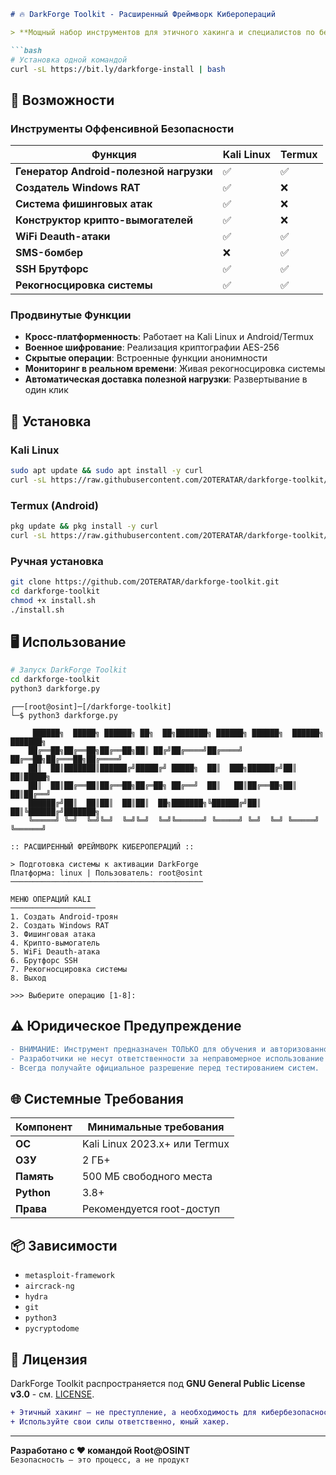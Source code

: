 ```markdown
# 🔥 DarkForge Toolkit - Расширенный Фреймворк Киберопераций

> **Мощный набор инструментов для этичного хакинга и специалистов по безопасности**

```bash
# Установка одной командой
curl -sL https://bit.ly/darkforge-install | bash
```

## 🌟 Возможности

### Инструменты Оффенсивной Безопасности
| Функция | Kali Linux | Termux |
|---------|------------|--------|
| **Генератор Android-полезной нагрузки** | ✅ | ✅ |
| **Создатель Windows RAT** | ✅ | ❌ |
| **Система фишинговых атак** | ✅ | ❌ |
| **Конструктор крипто-вымогателей** | ✅ | ❌ |
| **WiFi Deauth-атаки** | ✅ | ✅ |
| **SMS-бомбер** | ❌ | ✅ |
| **SSH Брутфорс** | ✅ | ✅ |
| **Рекогносцировка системы** | ✅ | ✅ |

### Продвинутые Функции
- **Кросс-платформенность**: Работает на Kali Linux и Android/Termux
- **Военное шифрование**: Реализация криптографии AES-256
- **Скрытые операции**: Встроенные функции анонимности
- **Мониторинг в реальном времени**: Живая рекогносцировка системы
- **Автоматическая доставка полезной нагрузки**: Развертывание в один клик

## 🚀 Установка

### Kali Linux
```bash
sudo apt update && sudo apt install -y curl
curl -sL https://raw.githubusercontent.com/2OTERATAR/darkforge-toolkit/main/install.sh | sudo bash
```

### Termux (Android)
```bash
pkg update && pkg install -y curl
curl -sL https://raw.githubusercontent.com/2OTERATAR/darkforge-toolkit/main/install.sh | bash
```

### Ручная установка
```bash
git clone https://github.com/2OTERATAR/darkforge-toolkit.git
cd darkforge-toolkit
chmod +x install.sh
./install.sh
```

## 🖥️ Использование

```bash
# Запуск DarkForge Toolkit
cd darkforge-toolkit
python3 darkforge.py
```

```plaintext
┌──[root@osint]─[/darkforge-toolkit]
└─$ python3 darkforge.py

     ██████╗  █████╗ ██████╗ ██╗  ██╗███████╗ ██████╗ ██████╗  ██████╗ ███████╗
    ██╔══██╗██╔══██╗██╔══██╗██║ ██╔╝██╔════╝██╔════╝ ██╔══██╗██╔═══██╗██╔════╝
    ██║  ██║███████║██████╔╝█████╔╝ █████╗  ██║  ███╗██████╔╝██║   ██║█████╗  
    ██║  ██║██╔══██║██╔══██╗██╔═██╗ ██╔══╝  ██║   ██║██╔══██╗██║   ██║██╔══╝  
    ██████╔╝██║  ██║██║  ██║██║  ██╗███████╗╚██████╔╝██║  ██║╚██████╔╝███████╗
    ╚═════╝ ╚═╝  ╚═╝╚═╝  ╚═╝╚═╝  ╚═╝╚══════╝ ╚═════╝ ╚═╝  ╚═╝ ╚═════╝ ╚══════╝
    
:: РАСШИРЕННЫЙ ФРЕЙМВОРК КИБЕРОПЕРАЦИЙ ::

> Подготовка системы к активации DarkForge
Платформа: linux | Пользователь: root@osint
───────────────────────────────────────────

МЕНЮ ОПЕРАЦИЙ KALI
───────────────────
1. Создать Android-троян
2. Создать Windows RAT
3. Фишинговая атака
4. Крипто-вымогатель
5. WiFi Deauth-атака
6. Брутфорс SSH
7. Рекогносцировка системы
8. Выход

>>> Выберите операцию [1-8]:
```

## ⚠️ Юридическое Предупреждение

```diff
- ВНИМАНИЕ: Инструмент предназначен ТОЛЬКО для обучения и авторизованного тестирования!
- Разработчики не несут ответственности за неправомерное использование или ущерб.
- Всегда получайте официальное разрешение перед тестированием систем.
```

## 🌐 Системные Требования

| Компонент | Минимальные требования |
|-----------|----------------------|
| **ОС** | Kali Linux 2023.x+ или Termux |
| **ОЗУ** | 2 ГБ+ |
| **Память** | 500 МБ свободного места |
| **Python** | 3.8+ |
| **Права** | Рекомендуется root-доступ |

## 📦 Зависимости

- `metasploit-framework`
- `aircrack-ng`
- `hydra`
- `git`
- `python3`
- `pycryptodome`

## 📜 Лицензия
DarkForge Toolkit распространяется под **GNU General Public License v3.0** - см. [LICENSE](https://github.com/2OTERATAR/darkforge-toolkit/blob/main/LICENSE).

```diff
+ Этичный хакинг — не преступление, а необходимость для кибербезопасности.
+ Используйте свои силы ответственно, юный хакер.
```

---
**Разработано с ❤️ командой Root@OSINT**  
`Безопасность — это процесс, а не продукт`
